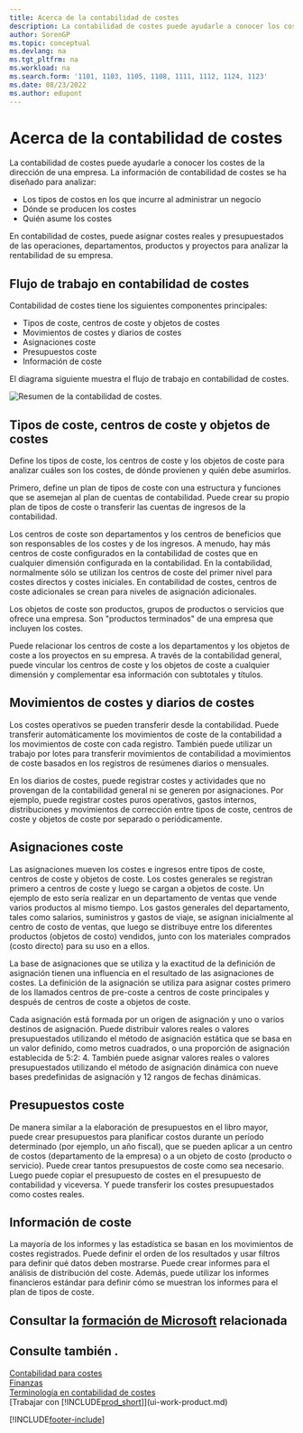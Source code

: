 ```yaml
---
title: Acerca de la contabilidad de costes
description: La contabilidad de costes puede ayudarle a conocer los costes de la dirección de una empresa. La información de contabilidad de costes se ha diseñado para analizar distintos problemas.
author: SorenGP
ms.topic: conceptual
ms.devlang: na
ms.tgt_pltfrm: na
ms.workload: na
ms.search.form: '1101, 1103, 1105, 1108, 1111, 1112, 1124, 1123'
ms.date: 08/23/2022
ms.author: edupont
---
```

# <a name="about-cost-accounting"></a>Acerca de la contabilidad de costes

La contabilidad de costes puede ayudarle a conocer los costes de la dirección de una empresa. La información de contabilidad de costes se ha diseñado para analizar:  

- Los tipos de costos en los que incurre al administrar un negocio  
- Dónde se producen los costes
- Quién asume los costes  

En contabilidad de costes, puede asignar costes reales y presupuestados de las operaciones, departamentos, productos y proyectos para analizar la rentabilidad de su empresa.  

## <a name="workflow-in-cost-accounting"></a>Flujo de trabajo en contabilidad de costes

Contabilidad de costes tiene los siguientes componentes principales:  

- Tipos de coste, centros de coste y objetos de costes  
- Movimientos de costes y diarios de costes  
- Asignaciones coste  
- Presupuestos coste
- Información de coste  

El diagrama siguiente muestra el flujo de trabajo en contabilidad de costes.  

![Resumen de la contabilidad de costes.](media/costaccountingoverview.png "CostAccountingOverview")  

## <a name="cost-types-cost-centers-and-cost-objects"></a>Tipos de coste, centros de coste y objetos de costes

Define los tipos de coste, los centros de coste y los objetos de coste para analizar cuáles son los costes, de dónde provienen y quién debe asumirlos.  

Primero, define un plan de tipos de coste con una estructura y funciones que se asemejan al plan de cuentas de contabilidad. Puede crear su propio plan de tipos de coste o transferir las cuentas de ingresos de la contabilidad.  

Los centros de coste son departamentos y los centros de beneficios que son responsables de los costes y de los ingresos. A menudo, hay más centros de coste configurados en la contabilidad de costes que en cualquier dimensión configurada en la contabilidad. En la contabilidad, normalmente sólo se utilizan los centros de coste del primer nivel para costes directos y costes iniciales. En contabilidad de costes, centros de coste adicionales se crean para niveles de asignación adicionales.  

Los objetos de coste son productos, grupos de productos o servicios que ofrece una empresa. Son "productos terminados" de una empresa que incluyen los costes.  

Puede relacionar los centros de coste a los departamentos y los objetos de coste a los proyectos en su empresa. A través de la contabilidad general, puede vincular los centros de coste y los objetos de coste a cualquier dimensión y complementar esa información con subtotales y títulos.  

## <a name="cost-entries-and-cost-journals"></a>Movimientos de costes y diarios de costes

Los costes operativos se pueden transferir desde la contabilidad. Puede transferir automáticamente los movimientos de coste de la contabilidad a los movimientos de coste con cada registro. También puede utilizar un trabajo por lotes para transferir movimientos de contabilidad a movimientos de coste basados en los registros de resúmenes diarios o mensuales.  

En los diarios de costes, puede registrar costes y actividades que no provengan de la contabilidad general ni se generen por asignaciones. Por ejemplo, puede registrar costes puros operativos, gastos internos, distribuciones y movimientos de corrección entre tipos de coste, centros de coste y objetos de coste por separado o periódicamente.  

## <a name="cost-allocations"></a>Asignaciones coste

Las asignaciones mueven los costes e ingresos entre tipos de coste, centros de coste y objetos de coste. Los costes generales se registran primero a centros de coste y luego se cargan a objetos de coste. Un ejemplo de esto sería realizar en un departamento de ventas que vende varios productos al mismo tiempo. Los gastos generales del departamento, tales como salarios, suministros y gastos de viaje, se asignan inicialmente al centro de costo de ventas, que luego se distribuye entre los diferentes productos (objetos de costo) vendidos, junto con los materiales comprados (costo directo) para su uso en a ellos.

La base de asignaciones que se utiliza y la exactitud de la definición de asignación tienen una influencia en el resultado de las asignaciones de costes. La definición de la asignación se utiliza para asignar costes primero de los llamados centros de pre-coste a centros de coste principales y después de centros de coste a objetos de coste.  

Cada asignación está formada por un origen de asignación y uno o varios destinos de asignación. Puede distribuir valores reales o valores presupuestados utilizando el método de asignación estática que se basa en un valor definido, como metros cuadrados, o una proporción de asignación establecida de 5:2: 4. También puede asignar valores reales o valores presupuestados utilizando el método de asignación dinámica con nueve bases predefinidas de asignación y 12 rangos de fechas dinámicas.  

## <a name="cost-budgets"></a>Presupuestos coste

De manera similar a la elaboración de presupuestos en el libro mayor, puede crear presupuestos para planificar costos durante un período determinado (por ejemplo, un año fiscal), que se pueden aplicar a un centro de costos (departamento de la empresa) o a un objeto de costo (producto o servicio). Puede crear tantos presupuestos de coste como sea necesario. Luego puede copiar el presupuesto de costes en el presupuesto de contabilidad y viceversa. Y puede transferir los costes presupuestados como costes reales.

## <a name="cost-reporting"></a>Información de coste

La mayoría de los informes y las estadística se basan en los movimientos de costes registrados. Puede definir el orden de los resultados y usar filtros para definir qué datos deben mostrarse. Puede crear informes para el análisis de distribución del coste. Además, puede utilizar los informes financieros estándar para definir cómo se muestran los informes para el plan de tipos de coste.  

## <a name="see-related-microsoft-training"></a>Consultar la [formación de Microsoft](/training/paths/use-cost-accounting-dynamics-365-business-central/) relacionada

## <a name="see-also"></a>Consulte también .

[Contabilidad para costes](finance-manage-cost-accounting.md)  
[Finanzas](finance.md)  
[Terminología en contabilidad de costes](finance-terminology-in-cost-accounting.md)  
[Trabajar con [!INCLUDE[prod_short](includes/prod_short.md)]](ui-work-product.md)

[!INCLUDE[footer-include](includes/footer-banner.md)]
